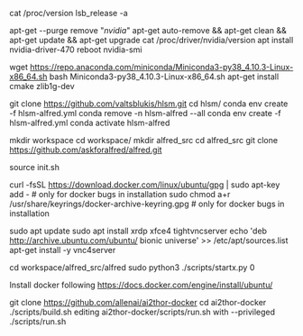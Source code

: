 cat /proc/version
lsb_release -a

apt-get --purge remove "*nvidia*"
apt-get auto-remove && apt-get clean && apt-get update && apt-get upgrade
cat /proc/driver/nvidia/version
apt install nvidia-driver-470
reboot
nvidia-smi


wget https://repo.anaconda.com/miniconda/Miniconda3-py38_4.10.3-Linux-x86_64.sh
bash Miniconda3-py38_4.10.3-Linux-x86_64.sh
apt-get install cmake zlib1g-dev

git clone https://github.com/valtsblukis/hlsm.git
cd hlsm/
conda env create -f hlsm-alfred.yml
conda remove -n hlsm-alfred --all
conda env create -f hlsm-alfred.yml
conda activate hlsm-alfred

mkdir workspace
cd workspace/
mkdir alfred_src
cd alfred_src
git clone https://github.com/askforalfred/alfred.git

source init.sh


curl -fsSL https://download.docker.com/linux/ubuntu/gpg | sudo apt-key add -  # only for docker bugs in installation
sudo chmod a+r /usr/share/keyrings/docker-archive-keyring.gpg  # only for docker bugs in installation

sudo apt update
sudo apt install xrdp xfce4 tightvncserver
echo 'deb http://archive.ubuntu.com/ubuntu/ bionic universe' >> /etc/apt/sources.list
apt-get install -y vnc4server

cd workspace/alfred_src/alfred
sudo python3 ./scripts/startx.py 0

<!-- 
apt-get install -y gvncviewer xtightvncviewer
apt-get install -y x-window-system-core
apt-get install -y gdm3
apt-get install -y ubuntu-desktop
apt-get install -y gnome-panel gnome-settings-daemon metacity nautilus gnome-terminal -->


Install docker following https://docs.docker.com/engine/install/ubuntu/

git clone https://github.com/allenai/ai2thor-docker
cd ai2thor-docker
./scripts/build.sh
editing ai2thor-docker/scripts/run.sh with --privileged
./scripts/run.sh
